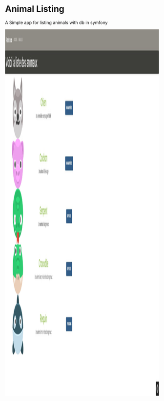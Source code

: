<h1>Animal Listing</h1>
<p> A Simple app for listing animals with db in symfony</p>
<img src="public/images/SharedScreenshot.jpg" style="height:30vh; width: 30vh;">